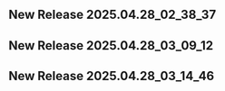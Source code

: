 ## New Release 2025.04.28_02_38_37
## New Release 2025.04.28_03_09_12
## New Release 2025.04.28_03_14_46
